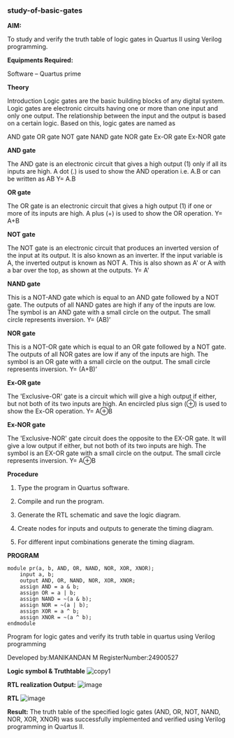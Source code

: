 ### study-of-basic-gates

**AIM:** 

To study and verify the truth table of logic gates in Quartus II using Verilog programming.

**Equipments Required:**

Software – Quartus prime 

**Theory**

Introduction Logic gates are the basic building blocks of any digital system. Logic gates are electronic circuits having one or more than one input and only one output. The relationship between the input and the output is based on a certain logic. Based on this, logic gates are named as

AND gate OR gate NOT gate NAND gate NOR gate Ex-OR gate Ex-NOR gate

**AND gate**

The AND gate is an electronic circuit that gives a high output (1) only if all its inputs are high. A dot (.) is used to show the AND operation i.e. A.B or can be written as AB
Y= A.B

**OR gate** 

The OR gate is an electronic circuit that gives a high output (1) if one or more of its inputs are high. A plus (+) is used to show the OR operation.
Y= A+B

**NOT gate**

The NOT gate is an electronic circuit that produces an inverted version of the input at its output. It is also known as an inverter. If the input variable is A, the inverted output is known as NOT A. This is also shown as A' or A with a bar over the top, as shown at the outputs.
Y= A'

**NAND gate**

This is a NOT-AND gate which is equal to an AND gate followed by a NOT gate. The outputs of all NAND gates are high if any of the inputs are low. The symbol is an AND gate with a small circle on the output. The small circle represents inversion.
Y= (AB)’

**NOR gate**

This is a NOT-OR gate which is equal to an OR gate followed by a NOT gate. The outputs of all NOR gates are low if any of the inputs are high. The symbol is an OR gate with a small circle on the output. The small circle represents inversion.
Y= (A+B)’

**Ex-OR gate**

The 'Exclusive-OR' gate is a circuit which will give a high output if either, but not both of its two inputs are high. An encircled plus sign (⊕) is used to show the Ex-OR operation.
Y= A⊕B

**Ex-NOR gate**

The 'Exclusive-NOR' gate circuit does the opposite to the EX-OR gate. It will give a low output if either, but not both of its two inputs are high. The symbol is an EX-OR gate with a small circle on the output. The small circle represents inversion.
Y= A⊕B

**Procedure** 

1.	Type the program in Quartus software.

2.	Compile and run the program.

3.	Generate the RTL schematic and save the logic diagram.

4.	Create nodes for inputs and outputs to generate the timing diagram.

5.	For different input combinations generate the timing diagram.


**PROGRAM**
```
module pr(a, b, AND, OR, NAND, NOR, XOR, XNOR);
    input a, b;
    output AND, OR, NAND, NOR, XOR, XNOR;
    assign AND = a & b;
    assign OR = a | b;
    assign NAND = ~(a & b);
    assign NOR = ~(a | b);
    assign XOR = a ^ b;
    assign XNOR = ~(a ^ b);
endmodule
```
Program for logic gates and verify its truth table in quartus using Verilog programming

 Developed by:MANIKANDAN M RegisterNumber:24900527
 
**Logic symbol & Truthtable**
![copy1](https://github.com/user-attachments/assets/18b9db68-e41f-4c73-bd54-9d953bd06d25)

**RTL realization Output:** 
![image](https://github.com/user-attachments/assets/3229cfed-76e5-4d67-a161-22a57aec1d8f)


**RTL**
![image](https://github.com/user-attachments/assets/bb023572-1899-49d8-af12-bf253a8cb8da)


**Result:**
The truth table of the specified logic gates (AND, OR, NOT, NAND, NOR, XOR, XNOR)
was successfully implemented and verified using Verilog programming in Quartus II.

